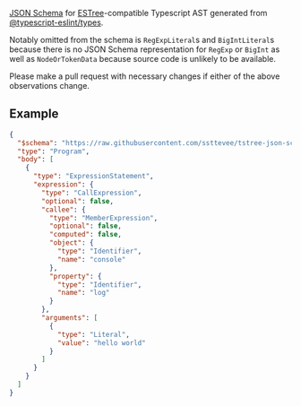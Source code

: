 [JSON Schema](https://json-schema.org/) for
[ESTree](https://github.com/estree/estree)-compatible Typescript AST generated
from
[@typescript-eslint/types](https://www.npmjs.com/package/@typescript-eslint/types).

Notably omitted from the schema is `RegExpLiteral`s and `BigIntLiteral`s because
there is no JSON Schema representation for `RegExp` or `BigInt` as well as
`NodeOrTokenData` because source code is unlikely to be available.

Please make a pull request with necessary changes if either of the above
observations change.

## Example

```json
{
  "$schema": "https://raw.githubusercontent.com/ssttevee/tstree-json-schema/v5.41.0/ast-spec.json",
  "type": "Program",
  "body": [
    {
      "type": "ExpressionStatement",
      "expression": {
        "type": "CallExpression",
        "optional": false,
        "callee": {
          "type": "MemberExpression",
          "optional": false,
          "computed": false,
          "object": {
            "type": "Identifier",
            "name": "console"
          },
          "property": {
            "type": "Identifier",
            "name": "log"
          }
        },
        "arguments": [
          {
            "type": "Literal",
            "value": "hello world"
          }
        ]
      }
    }
  ]
}
```
